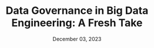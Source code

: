 ---
title: "Data Governance in Big Data Engineering: A Fresh Take"
excerpt: "Discover revolutionary insights, explore challenges, and learn how effective governance transforms big data engineering."
link: https://www.linkedin.com/pulse/data-governance-big-engineering-fresh-take-sardaconsulting-bmzxf
header:
  teaser: "/assets/images/posts/data_governance_header.png"
date: December 03, 2023
---